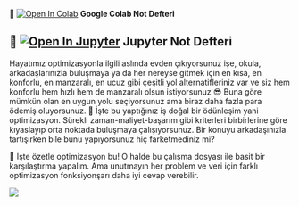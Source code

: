 
📌 [![Open In Colab](https://colab.research.google.com/assets/colab-badge.svg)](https://colab.research.google.com/github/ayyucekizrak/Udemy_DerinOgrenmeyeGiris/blob/master/Optimizasyon_Algoritmalarinin_Karsilastirilmasi/Optimizasyon_Yöntemlerinin_Karşılaştırması.ipynb) **Google Colab Not Defteri**

📌 [![Open In Jupyter](https://github.com/jupyter/notebook/blob/master/docs/resources/icon_32x32.svg)](https://nbviewer.jupyter.org/github/ayyucekizrak/Udemy_DerinOgrenmeyeGiris/blob/master/Optimizasyon_Algoritmalarinin_Karsilastirilmasi/Optimizasyon_Yöntemlerinin_Karşılaştırması.ipynb) **Jupyter Not Defteri** 
---

Hayatımız optimizasyonla ilgili aslında evden çıkıyorsunuz işe, okula, arkadaşlarınızla buluşmaya ya da her nereyse gitmek için en kısa, en konforlu, en manzaralı, en ucuz gibi çeşitli yol alternatifleriniz var ve siz hem konforlu hem hızlı hem de manzaralı olsun istiyorsunuz 😎 Buna göre mümkün olan en uygun yolu seçiyorsunuz ama biraz daha fazla para ödemiş oluyorsunuz. 💸 İşte bu yaptığınız iş doğal bir ödünleşim yani optimizasyon. Sürekli zaman-maliyet-başarım gibi kriterleri birbirlerine göre kıyaslayıp orta noktada buluşmaya çalışıyorsunuz. Bir konuyu arkadaşınızla tartışırken bile bunu yapıyorsunuz hiç farketmediniz mi?

🎯 İşte özetle optimizasyon bu! O halde bu çalışma dosyası ile basit bir karşılaştırma yapalım. Ama unutmayın her problem ve veri için farklı optimizasyon fonksiyonşarı daha iyi cevap verebilir.


<img align="left" src="https://github.com/ayyucekizrak/Udemy_DerinOgrenmeyeGiris/master/Optimizasyon_Algoritmalarinin_Karsilastirilmasi/gradient_cover.PNG">
